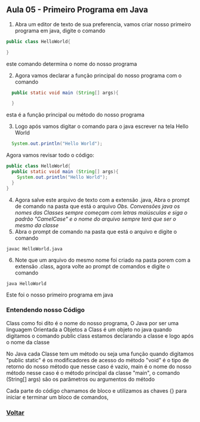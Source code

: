 ## Aula 05 - Primeiro Programa em Java

1. Abra um editor de texto de sua preferencia, vamos criar nosso primeiro programa em java, digite o comando

```java
public class HelloWorld{

}
```

este comando determina o nome do nosso programa

2. Agora vamos declarar a função principal do nosso programa com o comando

```java
  public static void main (String[] args){

  }
```
esta é a função principal ou método do nosso programa

3. Logo após vamos digitar o comando para o java escrever na tela Hello World

```java
  System.out.println("Hello World");
```

Agora vamos revisar todo o código:

```java
public class HelloWorld{
  public static void main (String[] args){
    System.out.println("Hello World");
  }
}
```

4. Agora salve este arquivo de texto com a extensão .java, Abra o prompt de comando na pasta que está o arquivo
   *Obs. Convensões java os nomes das Classes sempre começam com letras maiúsculas e siga o padrão "CamelCase" e o nome do arquivo sempre terá que ser o mesmo da classe*
5.  Abra o prompt de comando na pasta que está o arquivo e digite o comando

```
javac HelloWorld.java
```

6. Note que um arquivo do mesmo nome foi criado na pasta porem com a extensão .class, agora volte ao prompt de comandos e digite o comando 

```
java HelloWorld
```

Este foi o nosso primeiro programa em java

### Entendendo nosso Código
Class como foi dito é o nome do nosso programa, O Java por ser uma linguagem Orientada a Objetos a Class é um objeto no java quando digitamos o comando public class estamos declarando a classe e logo após o nome da classe

No Java cada Classe tem um método ou seja uma função quando digitamos "public static" é os modificadores de acesso do método "void" é o tipo de retorno do nosso método que nesse caso é vazio, main é o nome do nosso método nesse caso é o método principal da classe "main", o comando (String[] args) são os parâmetros ou argumentos do método

Cada parte do código chamamos de bloco e utilizamos as chaves {} para iniciar e terminar um bloco de comandos, 

### [Voltar](https://github.com/lex4brao/01.CURSOS.E.ESTUDOS/tree/main/02.JAVA.-.LOIANE.GRONER/01.JAVA.BASICO)
